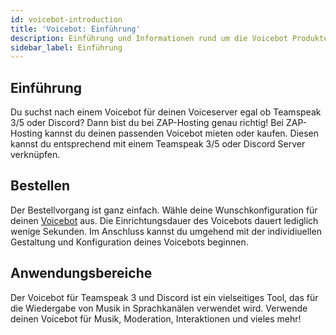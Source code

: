 ```yaml
---
id: voicebot-introduction
title: 'Voicebot: Einführung'
description: Einführung und Informationen rund um die Voicebot Produkte von ZAP-Hosting - ZAP-Hosting.com Dokumentation
sidebar_label: Einführung
---
```




## Einführung

Du suchst nach einem Voicebot für deinen Voiceserver egal ob Teamspeak 3/5 oder Discord?  Dann bist du bei ZAP-Hosting genau richtig! Bei ZAP-Hosting kannst du deinen passenden Voicebot mieten oder kaufen. Diesen kannst du entsprechend mit einem Teamspeak 3/5 oder Discord Server verknüpfen. 



## Bestellen
Der Bestellvorgang ist ganz einfach. Wähle deine Wunschkonfiguration für deinen [Voicebot](https://zap-hosting.com/de/shop/product/voicebot/) aus. Die Einrichtungsdauer des Voicebots dauert lediglich wenige Sekunden. Im Anschluss kannst du umgehend mit der individiuellen Gestaltung und Konfiguration deines Voicebots beginnen. 



## Anwendungsbereiche
Der Voicebot für Teamspeak 3 und Discord ist ein vielseitiges Tool, das für die Wiedergabe von Musik in Sprachkanälen verwendet wird. Verwende deinen Voicebot für Musik, Moderation, Interaktionen und vieles mehr! 